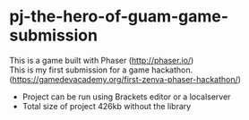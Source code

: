 # pj-the-hero-of-guam-game-submission
This is a game built with Phaser (http://phaser.io/)   
This is my first submission for a game hackathon. (https://gamedevacademy.org/first-zenva-phaser-hackathon/)   
- Project can be run using Brackets editor or a localserver
- Total size of project 426kb without the library